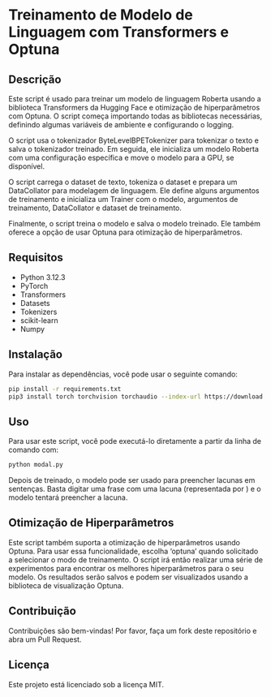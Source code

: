 # Treinamento de Modelo de Linguagem com Transformers e Optuna

## Descrição
Este script é usado para treinar um modelo de linguagem Roberta usando a biblioteca Transformers da Hugging Face e otimização de hiperparâmetros com Optuna. O script começa importando todas as bibliotecas necessárias, definindo algumas variáveis de ambiente e configurando o logging.

O script usa o tokenizador ByteLevelBPETokenizer para tokenizar o texto e salva o tokenizador treinado. Em seguida, ele inicializa um modelo Roberta com uma configuração específica e move o modelo para a GPU, se disponível.

O script carrega o dataset de texto, tokeniza o dataset e prepara um DataCollator para modelagem de linguagem. Ele define alguns argumentos de treinamento e inicializa um Trainer com o modelo, argumentos de treinamento, DataCollator e dataset de treinamento.

Finalmente, o script treina o modelo e salva o modelo treinado. Ele também oferece a opção de usar Optuna para otimização de hiperparâmetros.

## Requisitos
- Python 3.12.3
- PyTorch
- Transformers
- Datasets
- Tokenizers
- scikit-learn
- Numpy

## Instalação
Para instalar as dependências, você pode usar o seguinte comando:
```bash
pip install -r requirements.txt
pip3 install torch torchvision torchaudio --index-url https://download.pytorch.org/whl/cu121
```

## Uso
Para usar este script, você pode executá-lo diretamente a partir da linha de comando com:

```bash
python modal.py
```

Depois de treinado, o modelo pode ser usado para preencher lacunas em sentenças. Basta digitar uma frase com uma lacuna (representada por <mask>) e o modelo tentará preencher a lacuna.

## Otimização de Hiperparâmetros

Este script também suporta a otimização de hiperparâmetros usando Optuna. Para usar essa funcionalidade, escolha ‘optuna’ quando solicitado a selecionar o modo de treinamento. O script irá então realizar uma série de experimentos para encontrar os melhores hiperparâmetros para o seu modelo. Os resultados serão salvos e podem ser visualizados usando a biblioteca de visualização Optuna.

## Contribuição
Contribuições são bem-vindas! Por favor, faça um fork deste repositório e abra um Pull Request.

## Licença
Este projeto está licenciado sob a licença MIT.
